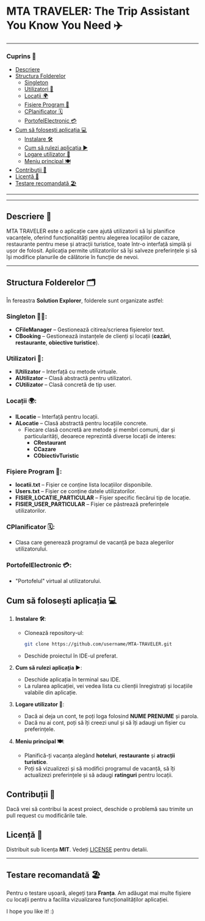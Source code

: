 # MTA TRAVELER: The Trip Assistant You Know You Need ✈️
---
### Cuprins 📑
- [Descriere](#Descriere)
- [Structura Folderelor](#structura-folderelor)
  - [Singleton](#singleton)
  - [Utilizatori 👤](#utilizatori)
  - [Locații 🌍](#locații)
  - [Fișiere Program 📂](#fișiere-program)
  - [CPlanificator 🗓️](#cplanificator)
  - [PortofelElectronic 💳](#portofelelectronic)
- [Cum să folosești aplicația 💻](#cum-sa-folosești-aplicația)
  - [Instalare 🛠️](#instalare)
  - [Cum să rulezi aplicația ▶️](#cum-sa-rulezi-aplicația)
  - [Logare utilizator 🔑](#logare-utilizator)
  - [Meniu principal 🍽️](#meniu-principal)
- [Contribuții 🤝](#contribuții)
- [Licență 📜](#licență)
- [Testare recomandată 🏖️](#testare-recomandată)

---
---
## Descriere 📖

MTA TRAVELER este o aplicație care ajută utilizatorii să își planifice vacanțele, oferind funcționalități pentru alegerea locațiilor de cazare, restaurante pentru mese și atracții turistice, toate într-o interfață simplă și ușor de folosit. Aplicația permite utilizatorilor să își salveze preferințele și să își modifice planurile de călătorie în funcție de nevoi.  

 ---
## Structura Folderelor 🗂️

În fereastra **Solution Explorer**, folderele sunt organizate astfel:

### **Singleton 🧑‍💻**:
- **CFileManager** – Gestionează citirea/scrierea fișierelor text.
- **CBooking** – Gestionează instanțele de clienți și locații (**cazări**, **restaurante**, **obiective turistice**).

### **Utilizatori 👤**:
- **IUtilizator** – Interfață cu metode virtuale.
- **AUtilizator** – Clasă abstractă pentru utilizatori.
- **CUtilizator** – Clasă concretă de tip user.

### **Locații 🌍**:
- **ILocatie** – Interfață pentru locații.
- **ALocatie** – Clasă abstractă pentru locațiile concrete.
  - Fiecare clasă concretă are metode și membri comuni, dar și particularități, deoarece reprezintă diverse locații de interes:
    - **CRestaurant**
    - **CCazare**
    - **CObiectivTuristic**

### **Fișiere Program 📂**:
- **locatii.txt** – Fișier ce conține lista locațiilor disponibile.
- **Users.txt** – Fișier ce conține datele utilizatorilor.
- **FISIER_LOCATIE_PARTICULAR** – Fișier specific fiecărui tip de locație.
- **FISIER_USER_PARTICULAR** – Fișier ce păstrează preferințele utilizatorilor.

### **CPlanificator 🗓️**:
- Clasa care generează programul de vacanță pe baza alegerilor utilizatorului.

### **PortofelElectronic 💳**:
- "Portofelul" virtual al utilizatorului.

## Cum să folosești aplicația 💻

1. **Instalare 🛠️**:
   - Clonează repository-ul:  
     ```bash
     git clone https://github.com/username/MTA-TRAVELER.git
     ```
   - Deschide proiectul în IDE-ul preferat.

2. **Cum să rulezi aplicația ▶️**:
   - Deschide aplicația în terminal sau IDE.
   - La rularea aplicației, vei vedea lista cu clienții înregistrați și locațiile valabile din aplicație.

3. **Logare utilizator 🔑**:
   - Dacă ai deja un cont, te poți loga folosind **NUME PRENUME** și parola.
   - Dacă nu ai cont, poți să îți creezi unul și să îți adaugi un fișier cu preferințele.

4. **Meniu principal 🍽️**:
   - Planifică-ți vacanța alegând **hoteluri**, **restaurante** și **atracții turistice**.
   - Poți să vizualizezi și să modifici programul de vacanță, să îți actualizezi preferințele și să adaugi **ratinguri** pentru locații.

## Contribuții 🤝

Dacă vrei să contribui la acest proiect, deschide o problemă sau trimite un pull request cu modificările tale.

## Licență 📜

Distribuit sub licența **MIT**. Vedeți [LICENSE](LICENSE) pentru detalii.

---

## Testare recomandată 🏖️

Pentru o testare ușoară, alegeți țara **Franța**. Am adăugat mai multe fișiere cu locații pentru a facilita vizualizarea funcționalităților aplicației.

I hope you like it! :)
